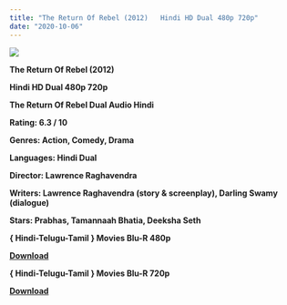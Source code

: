 ```yaml
---
title: "The Return Of Rebel (2012)   Hindi HD Dual 480p 720p"
date: "2020-10-06"
---
```


[**![](https://1.bp.blogspot.com/-wKzuC_p4fGc/XtdEbVXFDRI/AAAAAAAACYU/Vjcsab9geIYjBwJcKrP6nBOXyX624VhKwCLcBGAsYHQ/s1600/theritrn.jpg)**](https://1.bp.blogspot.com/-wKzuC_p4fGc/XtdEbVXFDRI/AAAAAAAACYU/Vjcsab9geIYjBwJcKrP6nBOXyX624VhKwCLcBGAsYHQ/s1600/theritrn.jpg)

 **The Return Of Rebel (2012)** 

 **Hindi HD Dual 480p 720p** 

**The Return Of Rebel Dual Audio Hindi**

**Rating: 6.3 / 10** 

**Genres: Action, Comedy, Drama**

**Languages: Hindi Dual**

**Director: Lawrence Raghavendra**

**Writers: Lawrence Raghavendra (story & screenplay), Darling Swamy (dialogue)**

**Stars: Prabhas, Tamannaah Bhatia, Deeksha Seth**

**{ Hindi-Telugu-Tamil } Movies Blu-R 480p**

[**Download**](http://linkgenerator.tk//338)

**{ Hindi-Telugu-Tamil } Movies Blu-R 720p**

[**Download**](http://linkgenerator.tk//339)
